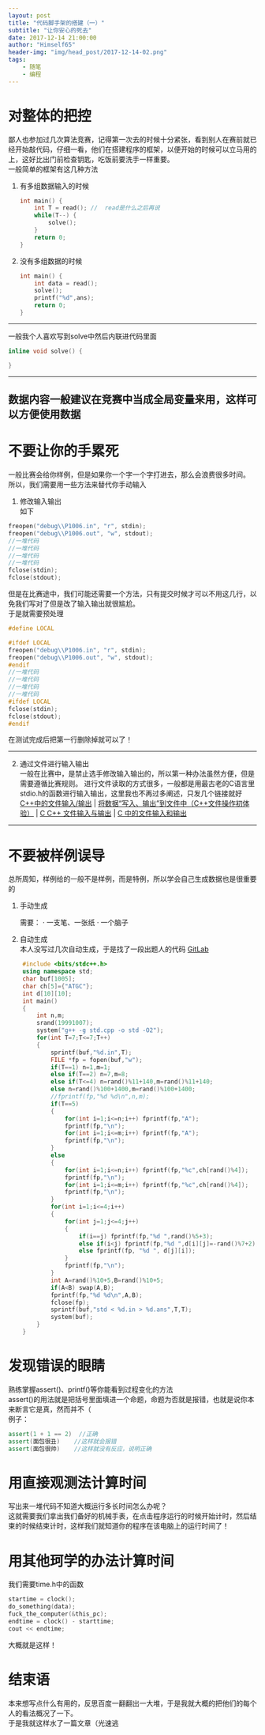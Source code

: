```yaml
---
layout: post
title: "代码脚手架的搭建（一）"
subtitle: "让你安心的死去"
date: 2017-12-14 21:00:00
author: "Himself65"
header-img: "img/head_post/2017-12-14-02.png"
tags: 
    - 随笔
    - 编程
---
```


# 对整体的把控  

鄙人也参加过几次算法竞赛，记得第一次去的时候十分紧张，看到别人在赛前就已经开始敲代码，仔细一看，他们在搭建程序的框架，以便开始的时候可以立马用的上，这好比出门前检查钥匙，吃饭前要洗手一样重要。  
一般简单的框架有这几种方法

1. 有多组数据输入的时候  

    ``` C++
    int main() {
        int T = read(); //  read是什么之后再说
        while(T--) {
            solve();
        }
        return 0;
    }
    ```  

2. 没有多组数据的时候  

    ``` C++
    int main() {
        int data = read();
        solve();
        printf("%d",ans);
        return 0;
    }
    ```  

---  

一般我个人喜欢写到solve中然后内联进代码里面  

``` C++
inline void solve() {

}
```  

---  

## 数据内容一般建议在竞赛中当成全局变量来用，这样可以方便使用数据  

# 不要让你的手累死  

一般比赛会给你样例，但是如果你一个字一个字打进去，那么会浪费很多时间。  
所以，我们需要用一些方法来替代你手动输入
1. 修改输入输出  
如下  

``` C++
freopen("debug\\P1006.in", "r", stdin);
freopen("debug\\P1006.out", "w", stdout);
//一堆代码
//一堆代码
//一堆代码
//一堆代码
fclose(stdin);
fclose(stdout);
```  

但是在比赛途中，我们可能还需要一个方法，只有提交时候才可以不用这几行，以免我们写对了但是改了输入输出就很尴尬。  
于是就需要预处理  

``` C++
#define LOCAL

#ifdef LOCAL
freopen("debug\\P1006.in", "r", stdin);
freopen("debug\\P1006.out", "w", stdout);
#endif
//一堆代码
//一堆代码
//一堆代码
//一堆代码
#ifdef LOCAL
fclose(stdin);
fclose(stdout);
#endif
```  

在测试完成后把第一行删除掉就可以了！  

---  

2. 通过文件进行输入输出  
一般在比赛中，是禁止选手修改输入输出的，所以第一种办法虽然方便，但是需要遵循比赛规则。
进行文件读取的方式很多，一般都是用最古老的C语言里stdio.h的函数进行输入输出，这里我也不再过多阐述，只发几个链接就好  
[C++中的文件输入/输出](http://blog.csdn.net/btooth/article/details/995097) | [将数据“写入、输出”到文件中（C++文件操作初体验）](http://blog.csdn.net/fanlulu3017/article/details/8168708) | [C C++ 文件输入与输出](https://www.cnblogs.com/Yogurshine/p/3677201.html) | [C 中的文件输入和输出](https://wenku.baidu.com/view/d34f291d5e0e7cd184254b35eefdc8d376ee1439.html)  

---

# 不要被样例误导  
总所周知，样例给的一般不是样例，而是特例，所以学会自己生成数据也是很重要的  

1. 手动生成  
   
    需要：
    · 一支笔、一张纸
    · 一个脑子

2. 自动生成  
本人没写过几次自动生成，于是找了一段出题人的代码  [GitLab](https://git.thusaac.org/publish/CodePlus201711/blob/master/problems/dnaseq/jkxing/data.cpp)  

``` C++
    #include <bits/stdc++.h>
    using namespace std;
    char buf[1005];
    char ch[5]={"ATGC"};
    int d[10][10];
    int main()
    {
        int n,m;
        srand(19991007);
        system("g++ -g std.cpp -o std -O2");
        for(int T=7;T<=7;T++)
        {
            sprintf(buf,"%d.in",T);
            FILE *fp = fopen(buf,"w");
            if(T==1) n=1,m=1;
            else if(T==2) n=7,m=8;
            else if(T<=4) n=rand()%11+140,m=rand()%11+140;
            else n=rand()%100+1400,m=rand()%100+1400;
            //fprintf(fp,"%d %d\n",n,m);
            if(T==5)
            {
                for(int i=1;i<=n;i++) fprintf(fp,"A");
                fprintf(fp,"\n");
                for(int i=1;i<=m;i++) fprintf(fp,"A");
                fprintf(fp,"\n");
            }
            else
            {
                for(int i=1;i<=n;i++) fprintf(fp,"%c",ch[rand()%4]);
                fprintf(fp,"\n");
                for(int i=1;i<=m;i++) fprintf(fp,"%c",ch[rand()%4]);
                fprintf(fp,"\n");
            }
            for(int i=1;i<=4;i++)
            {
                for(int j=1;j<=4;j++)
                {
                    if(i==j) fprintf(fp,"%d ",rand()%5+3);
                    else if(i<j) fprintf(fp,"%d ",d[i][j]=-rand()%7+2);
                    else fprintf(fp, "%d ", d[j][i]);
                }
                fprintf(fp,"\n");
            }
            int A=rand()%10+5,B=rand()%10+5;
            if(A<B) swap(A,B);
            fprintf(fp,"%d %d\n",A,B);
            fclose(fp);
            sprintf(buf,"std < %d.in > %d.ans",T,T);
            system(buf);
        }
    }
```  

# 发现错误的眼睛
熟练掌握assert()、printf()等你能看到过程变化的方法   
assert()的用法就是把括号里面填进一个命题，命题为否就是报错，也就是说你本来断言它是真，然而并不（  
例子：

``` C++
assert(1 + 1 == 2)  //正确
assert(面包很丑)    //这样就会报错
assert(面包很帅)    //这样就没有反应，说明正确
```  
  
# 用直接观测法计算时间  
写出来一堆代码不知道大概运行多长时间怎么办呢？  
这就需要我们拿出我们备好的机械手表，在点击程序运行的时候开始计时，然后结束的时候结束计时，这样我们就知道你的程序在该电脑上的运行时间了！

# 用其他珂学的办法计算时间
我们需要time.h中的函数  

``` C++
startime = clock();
do_something(data);
fuck_the_computer(&this_pc);
endtime = clock() - starttime;
cout << endtime;
```  

大概就是这样！

# 结束语
本来想写点什么有用的，反思百度一翻翻出一大堆，于是我就大概的把他们的每个人的看法概况了一下。  
于是我就这样水了一篇文章（光速逃